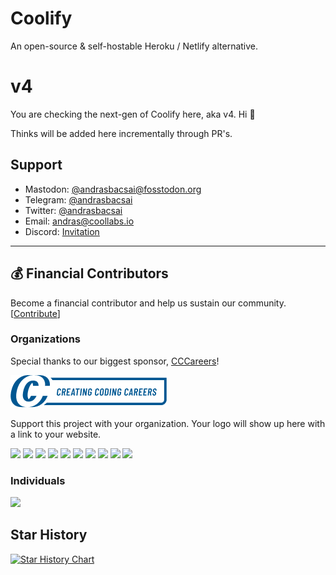 # Coolify

An open-source & self-hostable Heroku / Netlify alternative.

# v4

You are checking the next-gen of Coolify here, aka v4. Hi 👋

Thinks will be added here incrementally through PR's.

## Support

-   Mastodon: [@andrasbacsai@fosstodon.org](https://fosstodon.org/@andrasbacsai)
-   Telegram: [@andrasbacsai](https://t.me/andrasbacsai)
-   Twitter: [@andrasbacsai](https://twitter.com/heyandras)
-   Email: [andras@coollabs.io](mailto:andras@coollabs.io)
-   Discord: [Invitation](https://coollabs.io/discord)

---

## 💰 Financial Contributors

Become a financial contributor and help us sustain our community. [[Contribute](https://opencollective.com/coollabsio/contribute)]

### Organizations

Special thanks to our biggest sponsor, [CCCareers](https://cccareers.org/)!

![CCCareers](./other/logos/ccc-logo.webp)

Support this project with your organization. Your logo will show up here with a link to your website.

<a href="https://opencollective.com/coollabsio/organization/0/website"><img src="https://opencollective.com/coollabsio/organization/0/avatar.svg"></a>
<a href="https://opencollective.com/coollabsio/organization/1/website"><img src="https://opencollective.com/coollabsio/organization/1/avatar.svg"></a>
<a href="https://opencollective.com/coollabsio/organization/2/website"><img src="https://opencollective.com/coollabsio/organization/2/avatar.svg"></a>
<a href="https://opencollective.com/coollabsio/organization/3/website"><img src="https://opencollective.com/coollabsio/organization/3/avatar.svg"></a>
<a href="https://opencollective.com/coollabsio/organization/4/website"><img src="https://opencollective.com/coollabsio/organization/4/avatar.svg"></a>
<a href="https://opencollective.com/coollabsio/organization/5/website"><img src="https://opencollective.com/coollabsio/organization/5/avatar.svg"></a>
<a href="https://opencollective.com/coollabsio/organization/6/website"><img src="https://opencollective.com/coollabsio/organization/6/avatar.svg"></a>
<a href="https://opencollective.com/coollabsio/organization/7/website"><img src="https://opencollective.com/coollabsio/organization/7/avatar.svg"></a>
<a href="https://opencollective.com/coollabsio/organization/8/website"><img src="https://opencollective.com/coollabsio/organization/8/avatar.svg"></a>
<a href="https://opencollective.com/coollabsio/organization/9/website"><img src="https://opencollective.com/coollabsio/organization/9/avatar.svg"></a>

### Individuals

<a href="https://opencollective.com/coollabsio"><img src="https://opencollective.com/coollabsio/individuals.svg?width=890"></a>

## Star History

[![Star History Chart](https://api.star-history.com/svg?repos=coollabsio/coolify&type=Date)](https://star-history.com/#coollabsio/coolify&Date)
